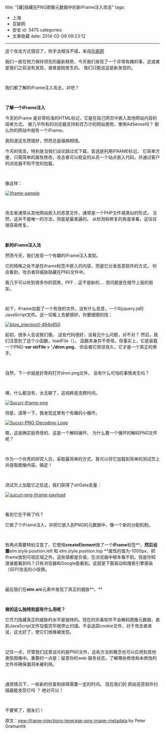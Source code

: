 title: "[藏]隐藏在PNG图像元数据中的新iFrame注入攻击"
tags:
  - 上海
  - 互联网
  - 安全
id: 3475
categories:
  - 文章收藏
date: 2014-02-09 09:23:12
---

这个攻击方式很旧了，但手法相当不错，来自[乐嵌网](http://www.lembed.com/new-iframe-injections-leverage-png-image-metadata/)

我们一直在努力保持领先的最新趋势，今天我们发现了一个非常有趣的事，这或者是我们之前没有发现，或者是刚发生的。 我们只能说这是新发现的。

&nbsp;

我们都了解的iFrame注入攻击，对吧？

&nbsp;

**了解一个iFrame注入**

今天的iFrame 是非常标准的HTML标记，它是在自己网页中嵌入其他网站内容的简单方式。 被几乎所有的浏览器支持和百万计的网站使用，使用AdSense吗？ 那么你的网站中就有一个iFrame。

我知道这东西很好，然而总是福祸相惜。

今天的攻击，特别是当我们谈论路过式下载，首选是利用IFRAME标记。 它简单方便，只需简单的属性修改，攻击者可以稳妥的从另一个站点嵌入代码，并通过客户的浏览器不知不觉的加载。

&nbsp;

像这样：

[![iframe-sample]({{BASE_PATH}}/images/3da10af5e9e3a897cf39927ee28a0106f297880a.png)](http://leaverimage.b0.upaiyun.com/2014/02/iframe-sample.png)

&nbsp;

攻击者通常从其他网站嵌入的恶意文件，通常是一个PHP文件或类似的形式。 当然，这并不是唯一的方法，但是是最普遍的。 从检测和修复的角度来看，这往往很容易修复。

&nbsp;

**新的iFrame注入法**

然而今天，我们发现一个有趣的iFrame注入类型。

它的特殊之处不是在iframe标签中嵌入的内容，而是它分发恶意软件的方式。 你会看到，攻击者将威胁隐藏在PNG文件中。

我几乎可以听到很多你的窃笑，PFF .. 这不是新的…. 但问题是在细节上我的朋友。

&nbsp;

如下，iFrame加载了一个有效的文件，没有什么恶意，一个叫jquery.js的JavaScript文件。这一切看上去都很好。你要细细的找：

[![blog_injection1-494x650]({{BASE_PATH}}/images/7f64ba23d5fd4d5763ff921134e11beede62faeb.png)](http://leaverimage.b0.upaiyun.com/2014/02/blog_injection1-494x650.png)

起初，很多人会说我们傻。 这些代码很好，没看见什么问题，对不对？ 然后，我们注意到了这个小函数，loadFile（）。 函数本身并不奇怪，但事实上，它是装载一个PNG-**var strFile = ‘./dron.png**。 你会被它惊讶良久，它才是一个真正的黑手。

&nbsp;

自然，下一步就是好奇的打开dron.png文件。 会有什么可怕的事情发生吗？

&nbsp;

噢，什么都没有，太无聊了，这纯粹是浪费时间。

[![Sucuri-iframe-png]({{BASE_PATH}}/images/0d8a2bcd6d6e5a6ac87f8858fe8f0a81878d6bbc.png)](http://leaverimage.b0.upaiyun.com/2014/02/Sucuri-iframe-png.png)

但是，请等一下，我发现这里有个有趣的小循环。

[![Sucuri-PNG-Decoding-Loop]({{BASE_PATH}}/images/8c17a78234586bebb89f023d8023b6b69d9f574b.png)](http://leaverimage.b0.upaiyun.com/2014/02/Sucuri-PNG-Decoding-Loop.png)

嗯，这是确实挺奇怪的，这是一个解码循环。 为什么要一个循环的解码PNG文件呢？

&nbsp;

作为一个优秀的研究人员，采取最简单的方式，我可以将它加载到简单的测试页上 并提取图像内容。搞定！

&nbsp;

测试页上加载它之后这，我们获得了strData变量：

[![sucuri-png-iframe-payload]({{BASE_PATH}}/images/4a1a1266a40ff50c6d0328eea9c9e849e043ae05.png)](http://leaverimage.b0.upaiyun.com/2014/02/sucuri-png-iframe-payload.png)

&nbsp;

看到它在干嘛了吗？

它做了个iFrame注入，并把它嵌入到PNG的元数据中，像一个新的分配机制。

&nbsp;

有两点需要特别注意了，它使用**createElement**做了一个**iFrame**标签**，**然后设置**elm.style.position.left 和 elm.style.position.top **属性的值为-1000px，把iframe放到可视区域之外。这些值都是负值，在浏览器中根本看不到。但是你知道谁能看到吗？只有浏览器和Google能看到。这就是下载驱动和搜索引擎感染（SEP)攻击的小伎俩。

&nbsp;

最后我们在**elm.src**元素中发现了真正的威胁**。**

&nbsp;

**做的这么独特到底有什么用呢？**

它尽力隐藏真正的威胁的水平是独特的。现在的杀毒软件不会解码图像元数据，直到JavaScript文件加载完毕就停止扫描。不会追踪cookie文件，对于攻击者来说，这太好了，使它们很难被发现。

&nbsp;

记住一点，尽管我们这里谈论的是PNG文件，这些方法和概念也可以应用到其他类型图像中。重要的一点是：留意你的web 服务状态，了解哪些修改和未修改的文件并确保漏洞未被利用。

&nbsp;

通常情况下，一些新的侦查和排障需要一定的时间。 现在我们的 网站恶意软件扫描器能发现它吗 ？ 绝对可以！

&nbsp;

不要笑了，朋友们！

原文：[new-iframe-injections-leverage-png-image-metadata](http://blog.sucuri.net/2014/02/new-iframe-injections-leverage-png-image-metadata.html) by Peter Gramantik